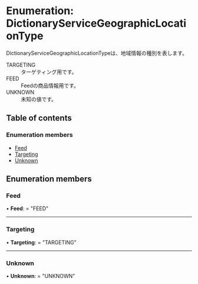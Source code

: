 # Enumeration: DictionaryServiceGeographicLocationType


<div lang=\"ja\">DictionaryServiceGeographicLocationTypeは、地域情報の種別を表します。</div>  <dl class=term>   <dt class=\"term__item\">TARGETING</dt>   <dd class=\"term__desc\"><span lang=\"ja\">ターゲティング用です。</span></dd>   <dt class=\"term__item\">FEED</dt>   <dd class=\"term__desc\"><span lang=\"ja\">Feedの商品情報用です。</span></dd>   <dt class=\"term__item\">UNKNOWN</dt>   <dd class=\"term__desc\"><span lang=\"ja\">未知の値です。</span></dd> </dl>

## Table of contents

### Enumeration members

- [Feed](dictionaryservicegeographiclocationtype.md#feed)
- [Targeting](dictionaryservicegeographiclocationtype.md#targeting)
- [Unknown](dictionaryservicegeographiclocationtype.md#unknown)

## Enumeration members

### Feed

• **Feed**: = "FEED"

___

### Targeting

• **Targeting**: = "TARGETING"

___

### Unknown

• **Unknown**: = "UNKNOWN"

